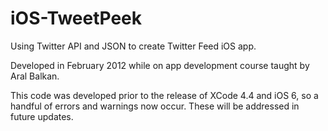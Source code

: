 iOS-TweetPeek
=============

Using Twitter API and JSON to create Twitter Feed iOS app.

Developed in February 2012 while on app development course taught by Aral Balkan.

This code was developed prior to the release of XCode 4.4 and iOS 6, so a handful of errors and warnings now occur. These will be addressed in future updates.
